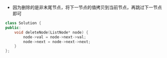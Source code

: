 * 因为删除的是非末尾节点，将下一节点的值拷贝到当前节点，再跳过下一节点即可

```cpp
class Solution {
public:
    void deleteNode(ListNode* node) {
        node->val = node->next->val;
        node->next = node->next->next;
    }
};
```
